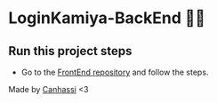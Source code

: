 # LoginKamiya-BackEnd 🎌🥵

## Run this project steps

* Go to the [FrontEnd repository](https://github.com/Canhassi12/LoginKamiya-FrontEnd) and follow the steps.

Made by [Canhassi](https://github.com/Canhassi12) <3